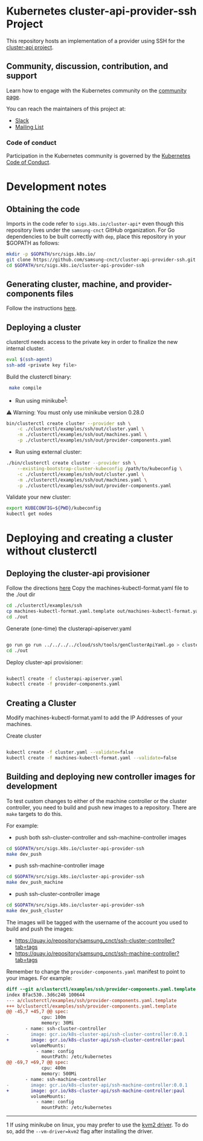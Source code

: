 <!-- markdownlint-disable MD033 -->

# Kubernetes cluster-api-provider-ssh Project

This repository hosts an implementation of a provider using SSH for the
[cluster-api project](https://sigs.k8s.io/cluster-api).

## Community, discussion, contribution, and support

Learn how to engage with the Kubernetes community on the [community page](http://kubernetes.io/community/).

You can reach the maintainers of this project at:

- [Slack](http://slack.k8s.io/)
- [Mailing List](https://groups.google.com/forum/#!forum/kubernetes-dev)

### Code of conduct

Participation in the Kubernetes community is governed by the
[Kubernetes Code of Conduct](code-of-conduct.md).

# Development notes

## Obtaining the code

Imports in the code refer to `sigs.k8s.io/cluster-api*` even though this
repository lives under the `samsung-cnct` GitHub organization.
For Go dependencies to be built correctly with `dep`, place this repository in
your $GOPATH as follows:

```bash
mkdir -p $GOPATH/src/sigs.k8s.io/
git clone https://github.com/samsung-cnct/cluster-api-provider-ssh.git $GOPATH/src/sigs.k8s.io/cluster-api-provider-ssh
cd $GOPATH/src/sigs.k8s.io/cluster-api-provider-ssh
```

## Generating cluster, machine, and provider-components files

Follow the instructions [here](./clusterctl/examples/ssh/README.md).

## Deploying a cluster

clusterctl needs access to the private key in order to finalize the new
internal cluster.

```bash
eval $(ssh-agent)
ssh-add <private key file>
```

Build the clusterctl binary:

```bash
 make compile
```

- Run using minikube<sup>[1](#kvm2)</sup>:

:warning: Warning: You must only use minikube version 0.28.0

```bash
bin/clusterctl create cluster --provider ssh \
    -c ./clusterctl/examples/ssh/out/cluster.yaml \
    -m ./clusterctl/examples/ssh/out/machines.yaml \
    -p ./clusterctl/examples/ssh/out/provider-components.yaml
```

- Run using external cluster:

```bash
./bin/clusterctl create cluster --provider ssh \
    --existing-bootstrap-cluster-kubeconfig /path/to/kubeconfig \
    -c ./clusterctl/examples/ssh/out/cluster.yaml \
    -m ./clusterctl/examples/ssh/out/machines.yaml \
    -p ./clusterctl/examples/ssh/out/provider-components.yaml
```

Validate your new cluster:

```bash
export KUBECONFIG=${PWD}/kubeconfig
kubectl get nodes
```

# Deploying and creating a cluster without clusterctl

## Deploying the cluster-api provisioner

Follow the directions [here](./clusterctl/examples/ssh/README.md)
Copy the machines-kubectl-format.yaml file to the ./out dir

```bash
cd ./clusterctl/examples/ssh
cp machines-kubectl-format.yaml.template out/machines-kubectl-format.yaml
cd ./out
```

Generate (one-time) the clusterapi-apiserver.yaml

```bash

go run go run ../../../../cloud/ssh/tools/genClusterApiYaml.go > clusterapi-apiserver.yaml
cd ./out
```

Deploy cluster-api provisioner:

```bash

kubectl create -f clusterapi-apiserver.yaml
kubectl create -f provider-components.yaml
```

## Creating a Cluster

Modify machines-kubectl-format.yaml to add the IP Addresses of your machines.

Create cluster

```bash

kubectl create -f cluster.yaml --validate=false
kubectl create -f machines-kubectl-format.yaml --validate=false
```

## Building and deploying new controller images for development

To test custom changes to either of the machine controller or the cluster
controller, you need to build and push new images to a repository.
There are `make` targets to do this.

For example:

- push both ssh-cluster-controller and ssh-machine-controller images

```bash
cd $GOPATH/src/sigs.k8s.io/cluster-api-provider-ssh
make dev_push

```

- push ssh-machine-controller image

```bash
cd $GOPATH/src/sigs.k8s.io/cluster-api-provider-ssh
make dev_push_machine
```

- push ssh-cluster-controller image

```bash
cd $GOPATH/src/sigs.k8s.io/cluster-api-provider-ssh
make dev_push_cluster
```

The images will be tagged with the username of the account you used to
build and push the images:

<!-- markdownlint-disable MD034 -->

- https://quay.io/repository/samsung_cnct/ssh-cluster-controller?tab=tags
- https://quay.io/repository/samsung_cnct/ssh-machine-controller?tab=tags

<!-- markdownlint-enable MD034 -->

Remember to change the `provider-components.yaml` manifest to point to your
images.
For example:

```patch
diff --git a/clusterctl/examples/ssh/provider-components.yaml.template b/clusterctl/examples/ssh/provider-components.yaml.template
index 8fac530..3d6c246 100644
--- a/clusterctl/examples/ssh/provider-components.yaml.template
+++ b/clusterctl/examples/ssh/provider-components.yaml.template
@@ -45,7 +45,7 @@ spec:
             cpu: 100m
             memory: 30Mi
       - name: ssh-cluster-controller
-        image: gcr.io/k8s-cluster-api/ssh-cluster-controller:0.0.1
+        image: gcr.io/k8s-cluster-api/ssh-cluster-controller:paul
         volumeMounts:
           - name: config
             mountPath: /etc/kubernetes
@@ -69,7 +69,7 @@ spec:
             cpu: 400m
             memory: 500Mi
       - name: ssh-machine-controller
-        image: gcr.io/k8s-cluster-api/ssh-machine-controller:0.0.1
+        image: gcr.io/k8s-cluster-api/ssh-machine-controller:paul
         volumeMounts:
           - name: config
             mountPath: /etc/kubernetes
```

---

<a name="kvm2">1</a> If using minikube on linux, you may prefer to use the
[kvm2 driver](https://github.com/kubernetes/minikube/blob/master/docs/drivers.md#kvm2-driver).
To do so, add the `--vm-driver=kvm2` flag after installing the driver.

